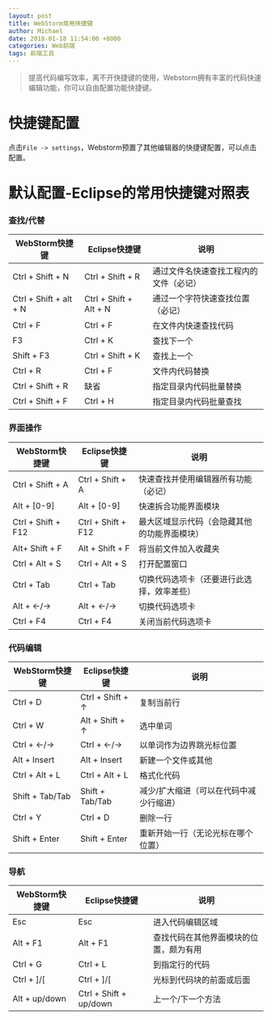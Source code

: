 ```yaml
---
layout: post
title: WebStorm常用快捷键
author: Michael
date: 2018-01-18 11:54:00 +8000
categories: Web前端
tags: 前端工具
---
```


> 提高代码编写效率，离不开快捷键的使用，Webstorm拥有丰富的代码快速编辑功能，你可以自由配置功能快捷键。

# 快捷键配置

点击`File -> settings`，Webstorm预置了其他编辑器的快捷键配置，可以点击配置。

# 默认配置-Eclipse的常用快捷键对照表
### 查找/代替

| WebStorm快捷键 | Eclipse快捷键 | 说明 |
| --- | --- | --- |
| Ctrl + Shift + N | Ctrl + Shift + R | 通过文件名快速查找工程内的文件（必记） |
| Ctrl + Shift + alt + N | Ctrl + Shift + Alt + N | 通过一个字符快速查找位置（必记） |
| Ctrl + F | Ctrl + F | 在文件内快速查找代码 |
| F3 | Ctrl + K | 查找下一个 |
| Shift + F3 | Ctrl + Shift + K | 查找上一个 |
| Ctrl + R | Ctrl + F | 文件内代码替换 |
| Ctrl + Shift + R | 缺省 | 指定目录内代码批量替换 |
| Ctrl + Shift + F | Ctrl + H | 指定目录内代码批量查找 |

### 界面操作


| WebStorm快捷键 | Eclipse快捷键 | 说明 |
| --- | --- | --- |
| Ctrl + Shift + A | Ctrl + Shift + A | 快速查找并使用编辑器所有功能（必记） |
| Alt + [0-9] | Alt + [0-9] | 快速拆合功能界面模块 |
| Ctrl + Shift + F12 | Ctrl + Shift + F12 | 最大区域显示代码（会隐藏其他的功能界面模块） |
| Alt+ Shift + F | Alt + Shift + F | 将当前文件加入收藏夹 |
| Ctrl + Alt + S | Ctrl + Alt + S | 打开配置窗口 |
| Ctrl + Tab | Ctrl + Tab | 切换代码选项卡（还要进行此选择，效率差些） |
| Alt + ←/→ | Alt + ←/→<span class="Apple-tab-span" style="white-space:pre"></span> | 切换代码选项卡 |
| Ctrl + F4 | Ctrl + F4 | 关闭当前代码选项卡 |

### 代码编辑


| WebStorm快捷键 | Eclipse快捷键 | 说明 |
| --- | --- | --- |
| Ctrl + D | Ctrl + Shift + ↑ | 复制当前行 |
| Ctrl + W | Alt + Shift + ↑ | 选中单词 |
| Ctrl + ←/→ | Ctrl + ←/→ | 以单词作为边界跳光标位置 |
| Alt + Insert | Alt + Insert | 新建一个文件或其他 |
| Ctrl + Alt + L | Ctrl + Alt + L | 格式化代码 |
| Shift + Tab/Tab | Shift + Tab/Tab | 减少/扩大缩进（可以在代码中减少行缩进） |
| Ctrl + Y | Ctrl + D | 删除一行 |
| Shift + Enter | Shift + Enter | 重新开始一行（无论光标在哪个位置） |

### 导航


| WebStorm快捷键 | Eclipse快捷键 | 说明 |
| --- | --- | --- |
| Esc | Esc | 进入代码编辑区域 |
| Alt + F1 | Alt + F1 | 查找代码在其他界面模块的位置，颇为有用 |
| Ctrl + G | Ctrl + L | 到指定行的代码 |
| Ctrl + ]/[ | Ctrl + ]/[ | 光标到代码块的前面或后面 |
| Alt + up/down | Ctrl + Shift + up/down | 上一个/下一个方法 |




